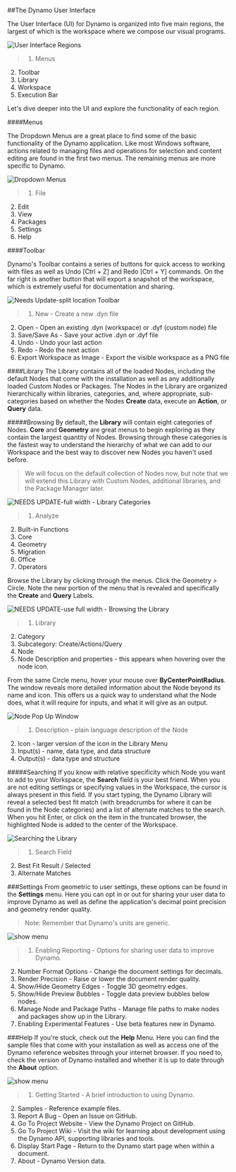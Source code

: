 ##The Dynamo User Interface

The User Interface (UI) for Dynamo is organized into five main regions, the largest of which is the workspace where we compose our visual programs.

![User Interface Regions](images/2-2/01-UI-Regions.png)

>1. Menus
2. Toolbar
3. Library
4. Workspace
5. Execution Bar

Let's dive deeper into the UI and explore the functionality of each region.

####Menus

The Dropdown Menus are a great place to find some of the basic functionality of the Dynamo application. Like most Windows software, actions related to managing files and operations for selection and content editing are found in the first two menus. The remaining menus are more specific to Dynamo.

![Dropdown Menus](images/2-2/02-Menus.png)
> 1. File
2. Edit
3. View
4. Packages
5. Settings
6. Help

####Toolbar

Dynamo's Toolbar contains a series of buttons for quick access to working with files as well as Undo [Ctrl + Z] and Redo [Ctrl + Y] commands. On the far right is another button that will export a snapshot of the workspace, which is extremely useful for documentation and sharing.

![Needs Update-split location Toolbar](images/2-2/03-Toolbar.png)

> 1. New - Create a new .dyn file
2. Open - Open an existing .dyn (workspace) or .dyf (custom node) file
3. Save/Save As - Save your active .dyn or .dyf file
4. Undo - Undo your last action
5. Redo - Redo the next action
6. Export Workspace as Image - Export the visible workspace as a PNG file

####Library
The Library contains all of the loaded Nodes, including the default Nodes that come with the installation as well as any additionally loaded Custom Nodes or Packages. The Nodes in the Library are organized hierarchically within libraries, categories, and, where appropriate, sub-categories based on whether the Nodes **Create** data, execute an **Action**, or **Query** data.

#####Browsing
By default, the **Library** will contain eight categories of Nodes. **Core** and **Geometry** are great menus to begin exploring as they contain the largest quantity of Nodes.  Browsing through these categories is the fastest way to understand the hierarchy of what we can add to our Workspace and the best way to discover new Nodes you haven't used before.

> We will focus on the default collection of Nodes now, but note that we will extend this Library with Custom Nodes, additional libraries, and the Package Manager later.

![NEEDS UPDATE-full width - Library Categories](images/2-2/04-LibraryCategories.png)
>1. Analyze
2. Built-in Functions
3. Core
4. Geometry
5. Migration
6. Office
7. Operators

Browse the Library by clicking through the menus. Click the Geometry > Circle. Note the new portion of the menu that is revealed and specifically the **Create** and **Query** Labels.

![NEEDS UPDATE-use full width - Browsing the Library](images/2-2/05-LibraryBrowsing.png)
>1. Library
2. Category
3. Subcategory: Create/Actions/Query
4. Node
5. Node Description and properties - this appears when hovering over the node icon.

From the same Circle menu, hover your mouse over **ByCenterPointRadius**. The window reveals more detailed information about the Node beyond its name and icon. This offers us a quick way to understand what the Node does, what it will require for inputs, and what it will give as an output.

![Node Pop Up Window](images/2-2/06-NodePopup.png)
>1. Description - plain language description of the Node
2. Icon - larger version of the icon in the Library Menu
3. Input(s) - name,  data type, and data structure
4. Output(s) - data type and structure

#####Searching
If you know with relative specificity which Node you want to add to your Workspace, the **Search** field is your best friend. When you are not editing settings or specifying values in the Workspace, the cursor is always present in this field. If you start typing, the Dynamo Library will reveal a selected best fit match (with breadcrumbs for where it can be found in the Node categories) and a list of alternate matches to the search. When you hit Enter, or click on the item in the truncated browser, the highlighted Node is added to the center of the Workspace.

![Searching the Library](images/2-2/07-LibrarySearching.png)
>1. Search Field
2. Best Fit Result / Selected
3. Alternate Matches

###Settings
From geometric to user settings, these options can be found in the **Settings** menu. Here you can opt in or out for sharing your user data to improve Dynamo as well as define the application's decimal point precision and geometry render quality.

> Note: Remember that Dynamo's units are generic.

![show menu](images/2-2/08-Settings.png)

>1. Enabling Reporting - Options for sharing user data to improve Dynamo.
2. Number Format Options - Change the document settings for decimals.
3. Render Precision - Raise or lower the document render quality.
4. Show/Hide Geometry Edges - Toggle 3D geometry edges.
5. Show/Hide Preview Bubbles - Toggle data preview bubbles below nodes.
6. Manage Node and Package Paths - Manage file paths to make nodes and packages show up in the Library.
7. Enabling Experimental Features - Use beta features new in Dynamo.

###Help
If you're stuck, check out the **Help** Menu. Here you can find the sample files that come with your installation as well as access one of the Dynamo reference websites through your internet browser. If you need to, check the version of Dynamo installed and whether it is up to date through the **About** option.

![show menu](images/2-2/09-Help.png)

>1. Getting Started - A brief introduction to using Dynamo.
2. Samples - Reference example files.
3. Report A Bug - Open an Issue on GitHub.
4. Go To Project Website - View the Dynamo Project on GitHub.
5. Go To Project Wiki - Visit the wiki for learning about development using the Dynamo API, supporting libraries and tools.
6. Display Start Page - Return to the Dynamo start page when within a document.
7. About - Dynamo Version data.



